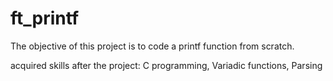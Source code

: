 # ft_printf

The objective of this project is to code a printf function from scratch.

acquired skills after the project: C programming, Variadic functions, Parsing

